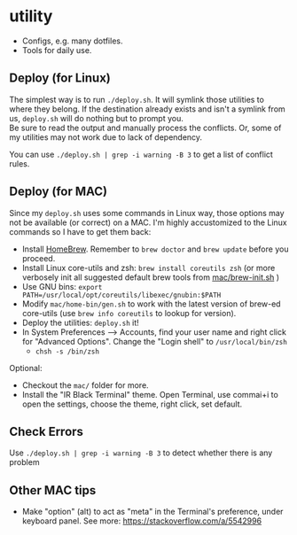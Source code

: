 utility
=======

   * Configs, e.g. many dotfiles. 
   * Tools for daily use. 

Deploy (for Linux)
------------------

The simplest way is to run `./deploy.sh`. 
It will symlink those utilities to where they belong. 
If the destination already exists and isn't a symlink from us, `deploy.sh` will do nothing but to prompt you.  
Be sure to read the output and manually process the conflicts. 
Or, some of my utilities may not work due to lack of dependency. 

You can use `./deploy.sh | grep -i warning -B 3` to get a list of conflict rules.

Deploy (for MAC)
----------------

Since my `deploy.sh` uses some commands in Linux way, 
those options may not be available (or correct) on a MAC. 
I'm highly accustomized to the Linux commands so I have to get them back:

   * Install [HomeBrew](https://github.com/mxcl/homebrew).
   Remember to `brew doctor` and `brew update` before you proceed. 
   * Install Linux core-utils and zsh: `brew install coreutils zsh` (or more verbosely init all suggested default brew tools from [mac/brew-init.sh](mac/brew-init.sh) )
   * Use GNU bins: `export PATH=/usr/local/opt/coreutils/libexec/gnubin:$PATH`
   * Modify `mac/home-bin/gen.sh` to work with the latest version of brew-ed core-utils (use `brew info coreutils` to lookup for version).
   * Deploy the utilities: `deploy.sh` it!
   * In System Preferences --> Accounts, find your user name and right click for "Advanced Options". Change the "Login shell" to `/usr/local/bin/zsh`
     * `chsh -s /bin/zsh`

Optional:

   * Checkout the `mac/` folder for more.
   * Install the "IR Black Terminal" theme. Open Terminal, use commai+i to open the settings, choose the theme, right click, set default.

Check Errors
------------

Use `./deploy.sh | grep -i warning -B 3`
to detect whether there is any problem

Other MAC tips
--------------

* Make "option" (alt) to act as "meta" in the Terminal's preference, under keyboard panel. See more: https://stackoverflow.com/a/5542996
